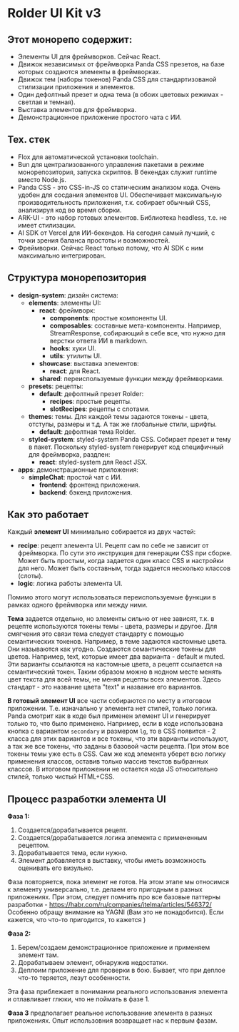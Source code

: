 # Rolder UI Kit v3

## Этот монорепо содержит:

- Элементы UI для фреймворков. Сейчас React.
- Движок независимых от фреймворка Panda CSS презетов, на базе которых создаются элементы в фреймворках.
- Движок тем (наборы токенов) Panda CSS для стандартизованой стилизации приложения и элементов.
- Один дефолтный презет и одна тема (в обоих цветовых режимах - светлая и темная).
- Выставка элементов для фреймворка.
- Демонстрационное приложение простого чата с ИИ.

## Тех. стек

- Flox для автоматической установки toolchain.
- Bun для централизованного управления пакетами в режиме монорепозитория, запуска скриптов. В бекендах служит runtime вместо Node.js.
- Panda CSS - это CSS-in-JS со статическим анализом кода. Очень удобен для сосдания элементов UI. Обеспечивает максимальную производительность приложения, т.к. собирает обычный CSS, анализируя код во время сборки.
- ARK-UI - это набор готовых элементов. Библиотека headless, т.е. не имеет стилизации.
- AI SDK от Vercel для ИИ-бекендов. На сегодня самый лучший, с точки зрения баланса простоты и возможностей.
- Фреймворки. Сейчас React только потому, что AI SDK с ним максимально интегрирован.

## Структура монорепозитория

- **design-system**: дизайн система:
  - **elements**: элементы UI:
    - **react**: фреймворк:
      - **components**: простые компоненты UI.
      - **composables**: составные мета-компоненты. Например, StreamResponse, собирающий в себе все, что нужно для верстки ответа ИИ в markdown.
      - **hooks**: хуки UI.
      - **utils**: утилиты UI.
    - **showcase**: выставка элементов:
      - **react**: для React.
    - **shared**: переиспользуемые функции между фреймворками.
  - **presets**: рецепты:
    - **default**: дефолтный презет Rolder:
      - **recipes**: простые рецепты.
      - **slotRecipes**: рецепты с слотами.
  - **themes**: темы. Для каждой темы задаются токены - цвета, отступы, размеры и т.д. А так же глобальные стили, шрифты.
    - **default**: дефолтная тема Rolder.
  - **styled-system**: styled-system Panda CSS. Собирает презет и тему в пакет. Поскольку styled-system генерирует код специфичный для фреймворка, раздлен:
    - **react**: styled-system для React JSX.
- **apps**: демонстрационные приложения:
  - **simpleChat**: простой чат с ИИ.
    - **frontend**: фронтенд приложения.
    - **backend**: бэкенд приложения.

## Как это работает

Каждый **элемент UI** минимально собирается из двух частей:

- **recipe**: рецепт элемента UI. Рецепт сам по себе не зависит от фреймворка. По сути это инструкция для генерации CSS при сборке. Может быть простым, когда задается один класс CSS и настройки для него. Может быть составным, тогда задается несколько классов (слоты).
- **logic**: логика работы элемента UI.

Помимо этого могут использоваться переиспользуемые функции в рамках одного фреймворка или между ними.

**Тема** задается отдельно, но элементы сильно от нее зависят, т.к. в рецепте используются токены темы - цвета, размеры и другое. Для смягчения это связи тема следует стандарту с помощью семантических токенов. Например, в теме задаются кастомные цвета. Они называются как угодно. Создаются семантические токены для цветов. Например, text, которые имеет два варианта - default и muted. Эти варианты ссылаются на кастомные цвета, а рецепт ссылается на семантический токен. Таким образом можно в нодном месте менять цвет текста для всей темы, не меняя рецепты всех элементов. Здесь стандарт - это название цвета "text" и название его вариантов.

**В готовый элемент UI** все части собираются по месту в итоговом приложении. Т.е. изначально у элемента нет стилей, только логика. Panda смотрит как в коде был применен элемент UI и генерирует только то, что было применено. Например, если в коде использована кнопка с вариантом `secondary` и размером `lg`, то в CSS появится - 2 класса для этих вариантов и все токены, что эти варианты используют, а так же все токены, что заданы в базовой части рецепта. При этом все токены темы уже есть в CSS. Сам же код элемента уберет всю логику применения классов, оставив только массив текстов выбранных классов. В итоговом приложении не остается кода JS относительно стилей, только чистый HTML+CSS.

## Процесс разработки элемента UI

**Фаза 1:**

1. Создается/дорабатывается рецепт.
2. Создается/дорабатывается логика элемента с примененным рецептом.
3. Дорабатывается тема, если нужно.
4. Элемент добавляется в выставку, чтобы иметь возможность оценивать его визульно.

Фаза повторяется, пока элемент не готов. На этом этапе мы относимся к элементу универсально, т.е. делаем его пригодным в разных приложениях. При этом, следует помнить про все базовые паттерны разработки - https://habr.com/ru/companies/itelma/articles/546372/ Особенно обращу внимание на YAGNI (Вам это не понадобится). Если кажется, что что-то пригодится, то кажется )

**Фаза 2:**

1. Берем/создаем демонстрационное приложение и применяем элемент там.
2. Дорабатываем элемент, обнаружив недостатки.
3. Деплоим приложение для проверки в бою. Бывает, что при деплое что-то теряется, лезут особенности.

Эта фаза приблежает в понимании реального использования элемента и отлавливает глюки, что не поймать в фазе 1.

**Фаза 3** предполагает реальное использование элемента в разных приложениях. Опыт использовния возвращает нас к первым фазам.
